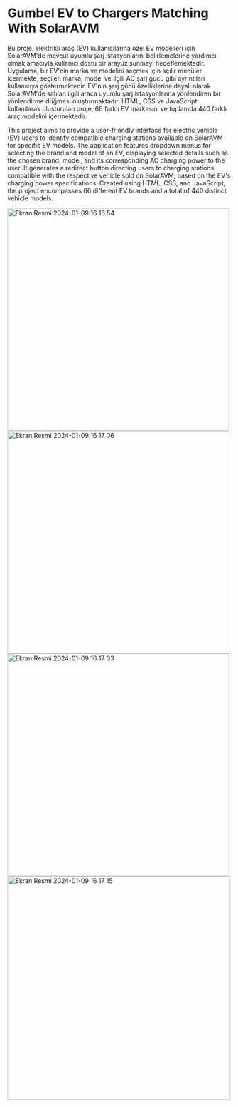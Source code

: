 # Gumbel EV to Chargers Matching With SolarAVM

Bu proje, elektrikli araç (EV) kullanıcılarına özel EV modelleri için SolarAVM'de mevcut uyumlu şarj istasyonlarını belirlemelerine yardımcı olmak amacıyla kullanıcı dostu bir arayüz sunmayı hedeflemektedir. Uygulama, bir EV'nin marka ve modelini seçmek için açılır menüler içermekte, seçilen marka, model ve ilgili AC şarj gücü gibi ayrıntıları kullanıcıya göstermektedir. EV'nin şarj gücü özelliklerine dayalı olarak SolarAVM'de satılan ilgili araca uyumlu şarj istasyonlarına yönlendiren bir yönlendirme düğmesi oluşturmaktadır. HTML, CSS ve JavaScript kullanılarak oluşturulan proje, 66 farklı EV markasını ve toplamda 440 farklı araç modelini içermektedir.



This project aims to provide a user-friendly interface for electric vehicle (EV) users to identify compatible charging stations available on SolarAVM for specific EV models. The application features dropdown menus for selecting the brand and model of an EV, displaying selected details such as the chosen brand, model, and its corresponding AC charging power to the user. It generates a redirect button directing users to charging stations compatible with the respective vehicle sold on SolarAVM, based on the EV's charging power specifications. Created using HTML, CSS, and JavaScript, the project encompasses 66 different EV brands and a total of 440 distinct vehicle models.




<img width="499" alt="Ekran Resmi 2024-01-09 16 16 54" src="https://github.com/kerempeker/gumbel_ev/assets/69105430/eaa0f9da-e0b2-4788-85d7-8236c9002394">




<img width="500" alt="Ekran Resmi 2024-01-09 16 17 06" src="https://github.com/kerempeker/gumbel_ev/assets/69105430/bd1b0237-4a14-4edd-a641-f3fc7fa41a93">




<img width="499" alt="Ekran Resmi 2024-01-09 16 17 33" src="https://github.com/kerempeker/gumbel_ev/assets/69105430/9bdb94fe-9454-435c-8e02-8ad013d132e4">




<img width="502" alt="Ekran Resmi 2024-01-09 16 17 15" src="https://github.com/kerempeker/gumbel_ev/assets/69105430/7da2fed0-dba2-432f-88cb-64e6aa03bfe3">


